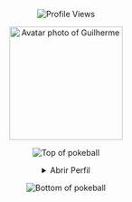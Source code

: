 <p align="center">
  <img src="https://komarev.com/ghpvc/?username=GuilhermeRita&style=plastic&color=blueviolet" alt="Profile Views"/>
</p>

<p align="center">
  <img height="200" alt="Avatar photo of Guilherme" src="https://github.com/GuilhermeRita/GuilhermeRita/assets/99239411/avatar.png">
</p>

<div align="center">

![Top of pokeball](https://user-images.githubusercontent.com/44261381/209363264-ac854d3c-2cc2-44c4-928e-8a08d1013f46.png)

<details>
<summary>Abrir Perfil</summary>

<br>
<div>
  <div align="center">
    <img height="200" alt="Avatar photo of Guilherme" src="https://github.com/10kartik/10kartik/assets/99239411/21742f3f-d9a7-4a53-8530-7d20d51e03a9">
  </div>

  <div align="center">
    <img src="https://readme-typing-svg.demolab.com/?font=VT323&size=35&duration=3500&pause=300&color=6A0572&center=true&vCenter=true&width=500&lines=Olá,+eu+sou+Guilherme;Desenvolvedor+Back-End+e+DBA;Apaixonado+por+dados+e+tecnologia;Curioso+e+explorador+de+sistemas" alt="Typing SVG">
  </div>
</div>

<details>
<summary>Sobre Mim</summary>
<div align="left">

```js
/**
 * Representa Guilherme.
 *
 * @constructor
 * @param {string} location - São Paulo, Brasil.
 * @param {string} languages - Português, Inglês.
 * @param {string} jobTitle - Desenvolvedor Back-End / DBA.
 * @param {string} skills - Java, C++, Visual Basic, JS, SQL, Power BI, Engenharia de Software.
 * @param {string} interests - Aprender novas tecnologias, bancos de dados e sistemas eficientes.
 * @param {string} education - Técnico pela ETEC; ADS na Fatec.
 * @param {string} approachable - Sim, aberto a projetos e colaborações.
 * @param {string} motto - Sempre aprendendo, evoluindo e criando soluções com propósito.
 */
```
</div>
</details>

<details>
<summary>Ferramentas</summary>
<div align="center">
<p style="display: inline-block;">
  <kbd>
    <kbd>Programming Languages</kbd><br><br>
    <img width="30px" src="https://cdn.jsdelivr.net/gh/devicons/devicon/icons/cplusplus/cplusplus-original.svg" alt="C++"/>
    <img width="30px" src="https://cdn.jsdelivr.net/gh/devicons/devicon/icons/javascript/javascript-original.svg" alt="JS"/>
    <img width="30px" src="https://cdn.jsdelivr.net/gh/devicons/devicon/icons/java/java-original.svg" alt="Java"/>
    <img width="30px" src="https://user-images.githubusercontent.com/25181517/121405384-444d7300-c95d-11eb-959f-913020d3bf90.png" alt="C#"/>
  </kbd>
  <kbd>
    <kbd>Database & BI</kbd><br><br>
    <img width="30px" src="https://cdn.jsdelivr.net/gh/devicons/devicon/icons/mysql/mysql-plain.svg" alt="MySQL"/>
    <img width="30px" src="https://img.shields.io/badge/Power%20BI-F2C811?style=for-the-badge&logo=powerbi&logoColor=black" alt="Power BI"/>
  </kbd>
  <kbd>
    <kbd>Back-end</kbd><br><br>
    <img width="30px" src="https://cdn.jsdelivr.net/gh/devicons/devicon/icons/nodejs/nodejs-original.svg" alt="Node.js"/>
    <img width="30px" src="https://cdn.jsdelivr.net/gh/devicons/devicon/icons/express/express-original-wordmark.svg" alt="Express"/>
  </kbd>
  <kbd>
    <kbd>Front-end</kbd><br><br>
    <img width="30px" src="https://cdn.jsdelivr.net/gh/devicons/devicon/icons/html5/html5-original.svg" alt="HTML"/>
    <img width="30px" src="https://cdn.jsdelivr.net/gh/devicons/devicon/icons/css3/css3-plain-wordmark.svg" alt="CSS"/>
    <img width="30px" src="https://cdn.jsdelivr.net/gh/devicons/devicon/icons/react/react-original.svg" alt="React"/>
  </kbd>
</p>
</div>
</details>

<details>
<summary>GitHub Stats</summary>
<br>
<p align="center">
  <img align="center" src="https://github-readme-stats.vercel.app/api?username=GuilhermeRita&show_icons=true&theme=radical" alt="GitHub Stats">
  <img align="center" src="https://github-readme-stats.vercel.app/api/top-langs/?username=GuilhermeRita&layout=compact&theme=radical" alt="Top Languages">
</p>
</details>

<details>
<summary>Contato</summary>
<br>
<p align="center">
  <a href="mailto:contatoguilhermeau@gmail.com"><img src="https://img.shields.io/badge/Gmail-EA4335?style=for-the-badge&logo=gmail&logoColor=white" alt="Email"/></a>
  <a href="https://www.linkedin.com/in/guilherme-augusto-0b2582237/"><img src="https://img.shields.io/badge/LinkedIn-0A66C2?style=for-the-badge&logo=linkedin&logoColor=white" alt="LinkedIn"/></a>
</p>
</details>

<details>
<summary>Quote</summary>
<br>
<blockquote>“Sempre aprendendo, evoluindo e criando soluções com propósito.”<br><strong>— Guilherme</strong></blockquote>
</details>

</details>

![Bottom of pokeball](https://user-images.githubusercontent.com/44261381/209363271-905d2a5e-8a18-44c0-a450-45dddd4d5036.png)
</div>
